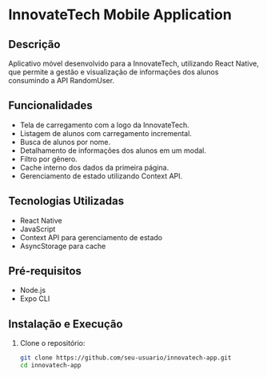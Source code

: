 # InnovateTech Mobile Application

## Descrição

Aplicativo móvel desenvolvido para a InnovateTech, utilizando React Native, que permite a gestão e visualização de informações dos alunos consumindo a API RandomUser.

## Funcionalidades

- Tela de carregamento com a logo da InnovateTech.
- Listagem de alunos com carregamento incremental.
- Busca de alunos por nome.
- Detalhamento de informações dos alunos em um modal.
- Filtro por gênero.
- Cache interno dos dados da primeira página.
- Gerenciamento de estado utilizando Context API.

## Tecnologias Utilizadas

- React Native
- JavaScript
- Context API para gerenciamento de estado
- AsyncStorage para cache

## Pré-requisitos

- Node.js
- Expo CLI

## Instalação e Execução

1. Clone o repositório:

   ```bash
   git clone https://github.com/seu-usuario/innovatech-app.git
   cd innovatech-app
